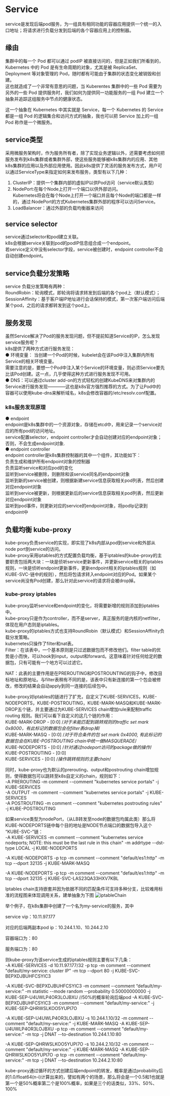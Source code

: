 # Service

service是发现后端pod服务，为一组具有相同功能的容器应用提供一个统一的入口地址；将请求进行负载分发到后端的各个容器应用上的控制器。

## 缘由

集群中的每一个 Pod 都可以通过 podIP 被直接访问的，但是正如我们所看到的，Kubernetes 中的 Pod 是有生命周期的对象，尤其是被 ReplicaSet、Deployment 等对象管理的 Pod，随时都有可能由于集群的状态变化被销毁和创建。  
这也就造成了一个非常有意思的问题，当 Kuberentes 集群中的一些 Pod 需要为另外的一些 Pod 提供服务时，我们如何为提供同一功能服务的一组 Pod 建立一个抽象并追踪这组服务中节点的健康状态。  

这一个抽象在 Kubernetes 中其实就是 Service，每一个 Kubernetes 的 Service 都是一组 Pod 的逻辑集合和访问方式的抽象，我也可以把 Service 加上的一组 Pod 称作是一个微服务。  

## service类型

采用微服务架构时，作为服务所有者，除了实现业务逻辑以外，还需要考虑如何把服务发布到k8s集群或者集群外部，使这些服务能够被k8s集群内的应用、其他k8s集群的应用以及外部应用使用。因此k8s提供了灵活的服务发布方式，用户可以通过ServiceType来指定如何来发布服务，类型有以下几种：

1. ClusterIP：提供一个集群内部的虚拟IP以供Pod访问（service默认类型)  
2. NodePort:在每个Node上打开一个端口以供外部访问。  
   Kubernetes将会在每个Node上打开一个端口并且每个Node的端口都是一样的，通过\:NodePort的方式Kubernetes集群外部的程序可以访问Service。  
3. LoadBalancer：通过外部的负载均衡器来访问  

## service selector

service通过selector和pod建立关联。  
k8s会根据service关联到pod的podIP信息组合成一个endpoint。  
若service定义中没有selector字段，service被创建时，endpoint controller不会自动创建endpoint。  

## service负载分发策略

service 负载分发策略有两种：  
RoundRobin：轮询模式，即轮询将请求转发到后端的各个pod上（默认模式）；  
SessionAffinity：基于客户端IP地址进行会话保持的模式，第一次客户端访问后端某个pod，之后的请求都转发到这个pod上。  

## 服务发现

虽然Service解决了Pod的服务发现问题，但不提前知道Service的IP，怎么发现service服务呢？  
k8s提供了两种方式进行服务发现：  
● 环境变量： 当创建一个Pod的时候，kubelet会在该Pod中注入集群内所有Service的相关环境变量。  
需要注意的是，要想一个Pod中注入某个Service的环境变量，则必须Service要先比该Pod创建。这一点，几乎使得这种方式进行服务发现不可用。  
● DNS：可以通过cluster add-on的方式轻松的创建KubeDNS来对集群内的Service进行服务发现————这也是k8s官方强烈推荐的方式。为了让Pod中的容器可以使用kube-dns来解析域名，k8s会修改容器的/etc/resolv.conf配置。  

### k8s服务发现原理

● endpoint  
endpoint是k8s集群中的一个资源对象，存储在etcd中，用来记录一个service对应的所有pod的访问地址。  
service配置selector，endpoint controller才会自动创建对应的endpoint对象；否则，不会生成endpoint对象.  
● endpoint controller  
endpoint controller是k8s集群控制器的其中一个组件，其功能如下：  
负责生成和维护所有endpoint对象的控制器  
负责监听service和对应pod的变化  
监听到service被删除，则删除和该service同名的endpoint对象  
监听到新的service被创建，则根据新建service信息获取相关pod列表，然后创建对应endpoint对象  
监听到service被更新，则根据更新后的service信息获取相关pod列表，然后更新对应endpoint对象  
监听到pod事件，则更新对应的service的endpoint对象，将podIp记录到endpoint中  

## 负载均衡 kube-proxy

kube-proxy负责service的实现，即实现了k8s内部从pod到service和外部从node port到service的访问。  
kube-proxy采用iptables的方式配置负载均衡，基于iptables的kube-proxy的主要职责包括两大块：一块是侦听service更新事件，并更新service相关的iptables规则，一块是侦听endpoint更新事件，更新endpoint相关的iptables规则（如 KUBE-SVC-链中的规则），然后将包请求转入endpoint对应的Pod。如果某个service尚没有Pod创建，那么针对此service的请求将会被drop掉。  

### kube-proxy iptables

kube-proxy监听service和endpoint的变化，将需要新增的规则添加到iptables中。  
kube-proxy只是作为controller，而不是server，真正服务的是内核的netfilter，体现在用户态则是iptables。  
kube-proxy的iptables方式也支持RoundRobin（默认模式）和SessionAffinity负载分发策略。  
kubernetes只操作了filter和nat表。  
Filter：在该表中，一个基本原则是只过滤数据包而不修改他们。filter table的优势是小而快，可以hook到input，output和forward。这意味着针对任何给定的数据包，只有可能有一个地方可以过滤它。  

NAT：此表的主要作用是在PREROUTING和POSTROUNTING的钩子中，修改目标地址和原地址。与filter表稍有不同的是，该表中只有新连接的第一个包会被修改，修改的结果会自动apply到同一连接的后续包中。  

kube-proxy对iptables的链进行了扩充，自定义了KUBE-SERVICES，KUBE-NODEPORTS，KUBE-POSTROUTING，KUBE-MARK-MASQ和KUBE-MARK-DROP五个链，并主要通过为KUBE-SERVICES chain增加rule来配制traffic routing 规则。我们可以看下自定义的这几个链的作用：  
KUBE-MARK-DROP - [0:0] /*对于未能匹配到跳转规则的traffic set mark 0x8000，有此标记的数据包会在filter表drop掉*/  
KUBE-MARK-MASQ - [0:0] /*对于符合条件的包 set mark 0x4000, 有此标记的数据包会在KUBE-POSTROUTING chain中统一做MASQUERADE*/  
KUBE-NODEPORTS - [0:0] /*针对通过nodeport访问的package做的操作*/  
KUBE-POSTROUTING - [0:0]  
KUBE-SERVICES - [0:0] /*操作跳转规则的主要chain*/  

同时，kube-proxy也为默认的prerouting、output和postrouting chain增加规则，使得数据包可以跳转至k8s自定义的chain，规则如下：  
-A PREROUTING -m comment --comment "kubernetes service portals" -j KUBE-SERVICES  
-A OUTPUT -m comment --comment "kubernetes service portals" -j KUBE-SERVICES  
-A POSTROUTING -m comment --comment "kubernetes postrouting rules" -j KUBE-POSTROUTING  

如果service类型为nodePort，（从LB转发至node的数据包均属此类）那么将KUBE-NODEPORTS链中每个目的地址是NODE节点端口的数据包导入这个  “KUBE-SVC-”链：  
 -A KUBE-SERVICES -m comment --comment "kubernetes service nodeports; NOTE: this must be the last rule in this chain" -m addrtype --dst-type LOCAL -j KUBE-NODEPORTS  

 -A KUBE-NODEPORTS -p tcp -m comment --comment "default/es1:http" -m tcp --dport 32135 -j KUBE-MARK-MASQ  

 -A KUBE-NODEPORTS -p tcp -m comment --comment "default/es1:http" -m tcp --dport 32135 -j KUBE-SVC-LAS23QA33HXV7KBL  

 Iptables chain支持嵌套并因为依据不同的匹配条件可支持多种分支，比较难用标准的流程图来体现调用关系，建单抽象为下图
 ![iptableChain](./img/iptableChain.png)

 举个例子，在k8s集群中创建了一个名为my-service的服务，其中  

service vip：10.11.97.177  

对应的后端两副本pod ip：10.244.1.10、10.244.2.10  

容器端口为：80  

服务端口为：80  

则kube-proxy为该service生成的iptables规则主要有以下几条：  
 -A KUBE-SERVICES -d 10.11.97.177/32 -p tcp -m comment --comment "default/my-service: cluster IP" -m tcp --dport 80 -j KUBE-SVC-BEPXDJBUHFCSYIC3

 -A KUBE-SVC-BEPXDJBUHFCSYIC3 -m comment --comment “default/my-service:” -m statistic --mode random --probability 0.50000000000 -j KUBE-SEP-U4UWLP4OR3LOJBXU  //50%的概率轮询后端pod
 -A KUBE-SVC-BEPXDJBUHFCSYIC3 -m comment --comment "default/my-service:" -j KUBE-SEP-QHRWSLKOO5YUPI7O

 -A KUBE-SEP-U4UWLP4OR3LOJBXU -s 10.244.1.10/32 -m comment --comment "default/my-service:" -j KUBE-MARK-MASQ
 -A KUBE-SEP-U4UWLP4OR3LOJBXU -p tcp -m comment --comment "default/my-service:" -m tcp -j DNAT --to-destination 10.244.1.10:80

 -A KUBE-SEP-QHRWSLKOO5YUPI7O -s 10.244.2.10/32 -m comment --comment "default/my-service:" -j KUBE-MARK-MASQ
 -A KUBE-SEP-QHRWSLKOO5YUPI7O -p tcp -m comment --comment "default/my-service:" -m tcp -j DNAT --to-destination 10.244.2.10:80

 kube-proxy通过循环的方式创建后端endpoint的转发，概率是通过probability后的1.0/float64(n-i)计算出来的，譬如有两个的场景，那么将会是一个0.5和1也就是第一个是50%概率第二个是100%概率，如果是三个的话类似，33%、50%、100%  